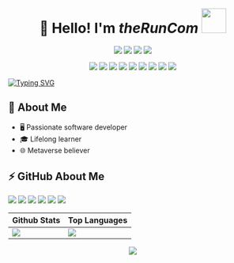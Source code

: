 <h1 align="center">👋 Hello! I'm <i>theRunCom</i> <img src="https://media.giphy.com/media/mGcNjsfWAjY5AEZNw6/giphy.gif" width="50"></h1> 

<p align="center">
<img src="https://img.shields.io/badge/Android-3DDC84?style=flat&logo=android&logoColor=white"/>
<img src="https://img.shields.io/badge/manjaro-00B5E2?style=flat&logo=manjaro&logoColor=white"/>
<img src="https://img.shields.io/badge/Ubuntu-E95420?style=flat&logo=ubuntu&logoColor=white"/>
<img src="https://img.shields.io/badge/Windows-0078D6?style=flat&logo=windows&logoColor=white"/>
</p>

<p align="center">
<img src="https://img.shields.io/badge/C-00599C?style=flat-square&logo=c&logoColor=white"/>
<img src="https://img.shields.io/badge/C%2B%2B-00599C?style=flat-square&logo=c%2B%2B&logoColor=white"/>
<img src="https://img.shields.io/badge/Rust-000000?style=flat-square&logo=rust&logoColor=white"/>
<img src="https://img.shields.io/badge/Go-00ADD8?style=flat-square&logo=go&logoColor=white"/>
<img src="https://img.shields.io/badge/Python-3776AB?style=flat-square&logo=python&logoColor=white"/>
<img src="https://img.shields.io/badge/Java-ED8B00?style=flat-square&logo=java&logoColor=white"/>
<img src="https://img.shields.io/badge/-HTML5-E34F26?style=flat-square&logo=html5&logoColor=white"/>
<img src="https://img.shields.io/badge/-CSS3-1572B6?style=flat-square&logo=css3"/>
<img src="https://img.shields.io/badge/JavaScript-F7DF1E?style=flat-square&logo=javascript&logoColor=black"/>
</p>

[![Typing SVG](https://readme-typing-svg.herokuapp.com?font=Fira+Code&pause=1000&width=1260&height=250&lines=++%E2%80%9CIf+something+is+important+enough%2C+even+if+the+odds+are+against+you%2C+you+should+still+do+it.%E2%80%9D+%E2%80%94+Elon+Musk)](https://git.io/typing-svg)

## :book: About Me

- 🖥  Passionate software developer
- 🎓 Lifelong learner
- 🌐 Metaverse believer

## ⚡ GitHub About Me

<p align="left">
<img src="https://img.shields.io/badge/Android_Studio-3DDC84?style=for-the-badge&logo=android-studio&logoColor=white"/>
<img src="https://img.shields.io/badge/Emacs-%237F5AB6.svg?&style=for-the-badge&logo=gnu-emacs&logoColor=white"/>
<img src="https://img.shields.io/badge/IntelliJ_IDEA-000000.svg?style=for-the-badge&logo=intellij-idea&logoColor=white"/>
<img src="https://img.shields.io/badge/NeoVim-%2357A143.svg?&style=for-the-badge&logo=neovim&logoColor=white"/>
<img src="https://img.shields.io/badge/Visual_Studio-5C2D91?style=for-the-badge&logo=visual%20studio&logoColor=white"/>
<img src="https://img.shields.io/badge/Visual_Studio_Code-0078D4?style=for-the-badge&logo=visual%20studio%20code&logoColor=white"/>
</p>

| Github Stats | Top Languages |
| --- | --- |
| <img align="left" src="https://github-readme-stats-git-masterrstaa-rickstaa.vercel.app/api?username=theRunCom&show_icons=true&count_private=true&theme=dracula" /> | <img src="https://github-readme-stats-git-masterrstaa-rickstaa.vercel.app/api/top-langs/?username=theRunCom&layout=compact&count_private=true&theme=dracula" /> |

<p align = "center">
 <img src="https://github-readme-activity-graph.cyclic.app/graph?username=theRunCom&theme=github-compact">
</p>
